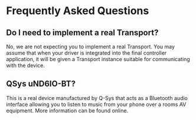 # Frequently Asked Questions

## Do I need to implement a real Transport?

No, we are not expecting you to implement a real Transport. You may assume that when your driver is integrated into the
final controller application, it will be given a Transport instance suitable for communicating with the device.

## QSys uND6IO-BT?

This is a real device manufactured by Q-Sys that acts as a Bluetooth audio interface allowing you to listen to music 
from your phone over a rooms AV equipment. More information can be found online.
